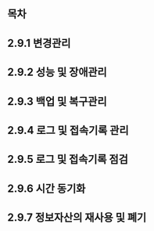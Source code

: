 ## 목차

## 2.9.1 변경관리

## 2.9.2 성능 및 장애관리

## 2.9.3 백업 및 복구관리

## 2.9.4 로그 및 접속기록 관리

## 2.9.5 로그 및 접속기록 점검

## 2.9.6 시간 동기화

## 2.9.7 정보자산의 재사용 및 폐기